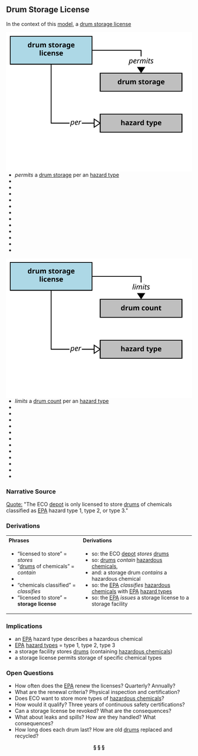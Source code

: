 ## Drum Storage License

In the context of this [model](../domain-inventory.md), a [drum storage license][drum.storage.license]

<img align="right" src="../images/drum_storage_license_permits.svg" />

<ul>
 <li><i>permits</i> a <a href="drum.storage.md">drum storage</a> per an <a href="hazard.type.md">hazard type</a></li>
 <li> </li>
 <li> </li>
 <li> </li>
 <li> </li>
 <li> </li>
 <li> </li>
 <li> </li>
 <li> </li>
 <li> </li>
 <li> </li>
 <li> </li>
 <li> </li>
</ul>


<img align="right" src="../images/drum_storage_license_limits.svg" />

<ul>
 <li><i>limits</i> a <a href="drum.count.md">drum count</a> per an <a href="hazard.type.md">hazard type</a></li>
 <li> </li>
 <li> </li>
 <li> </li>
 <li> </li>
 <li> </li>
 <li> </li>
 <li> </li>
 <li> </li>
 <li> </li>
 <li> </li>
 <li> </li>
 <li> </li>
</ul>



### Narrative Source

[Quote:][narrative]
"The ECO [depot][depot] is only licensed to store [drums][drum] of chemicals classified as [EPA][EPA] hazard type 1, type 2, or type 3."

### Derivations

<table>
<tr><th align="left"> Phrases </th><th align="left"> Derivations </th></tr>
<tr>
<td style="vertical-align:top">

* “licensed to store” = _stores_
* “[drums][drum] of chemicals” = _contain_
*
* “chemicals classified” = _classifies_
* “licensed to store” = **storage license**

</td>
<td style="vertical-align:top">

* so: the ECO [depot][depot] _stores_ [drums][drum]
* so: [drums][drum] _contain_ [hazardous chemicals][hazardous.chemical],
* and: a storage drum _contains_ a hazardous chemical
* so: the [EPA][EPA] _classifies_ [hazardous chemicals][hazardous.chemical] with [EPA][EPA] [hazard types][hazard.type]
* so: the [EPA][EPA] _issues_ a storage license to a storage facility

</td>
</tr>
</table>

### Implications

* an [EPA][EPA] hazard type describes a hazardous chemical
* [EPA][EPA] [hazard types][hazard.type] = type 1, type 2, type 3
* a storage facility stores [drums][drum] (containing [hazardous chemicals][hazardous.chemical])
* a storage license permits storage of specific chemical types

### Open Questions

* How often does the [EPA][EPA] renew the licenses? Quarterly? Annually?
* What are the renewal criteria? Physical inspection and certification?
* Does ECO want to store more types of [hazardous chemicals][hazardous.chemical]?
* How would it qualify? Three years of continuous safety certifications?
* Can a storage license be revoked? What are the consequences?
* What about leaks and spills? How are they handled? What consequences?
* How long does each drum last? How are old [drums][drum] replaced and recycled?

[narrative]: ../original-narrative.md#depot-licensing


<div align="center"><b>&sect; &sect; &sect;</b></div>

[EPA]: EPA.md
[EPAs]: EPA.md
[EPA.regulation]: EPA.regulation.md
[EPA.regulations]: EPA.regulation.md
[building.description]: building.description.md
[building.descriptions]: building.description.md
[chemical.description]: chemical.description.md
[chemical.descriptions]: chemical.description.md
[company.regulation]: company.regulation.md
[company.regulations]: company.regulation.md
[depot]: depot.md
[depots]: depot.md
[depot.building]: depot.building.md
[depot.buildings]: depot.building.md
[depot.distance.unit]: depot.distance.unit.md
[depot.distance.units]: depot.distance.unit.md
[depot.management]: depot.management.md
[depot.managements]: depot.management.md
[depot.management.system]: depot.management.system.md
[depot.management.systems]: depot.management.system.md
[depot.manager]: depot.manager.md
[depot.managers]: depot.manager.md
[depot.map]: depot.map.md
[depot.maps]: depot.map.md
[depot.monitoring]: depot.monitoring.md
[depot.monitorings]: depot.monitoring.md
[depot.volume.unit]: depot.volume.unit.md
[depot.volume.units]: depot.volume.unit.md
[depot.vulnerability]: depot.vulnerability.md
[depot.vulnerabilities]: depot.vulnerability.md
[depot.weight.unit]: depot.weight.unit.md
[depot.weight.units]: depot.weight.unit.md
[drum]: drum.md
[drums]: drum.md
[drum.collection]: drum.collection.md
[drum.collections]: drum.collection.md
[drum.delivery]: drum.delivery.md
[drum.deliveries]: drum.delivery.md
[drum.description]: drum.description.md
[drum.descriptions]: drum.description.md
[drum.identifier]: drum.identifier.md
[drum.identifiers]: drum.identifier.md
[drum.inventory]: drum.inventory.md
[drum.inventories]: drum.inventory.md
[drum.label]: drum.label.md
[drum.labels]: drum.label.md
[drum.storage]: drum.storage.md
[drum.storages]: drum.storage.md
[drum.storage.allocation]: drum.storage.allocation.md
[drum.storage.allocations]: drum.storage.allocation.md
[drum.storage.license]: drum.storage.license.md
[drum.storage.licenses]: drum.storage.license.md
[drum.storage.license.description]: drum.storage.license.description.md
[drum.storage.license.descriptions]: drum.storage.license.description.md
[hazard.type]: hazard.type.md
[hazard.types]: hazard.type.md
[hazardous.chemical]: hazardous.chemical.md
[hazardous.chemicals]: hazardous.chemical.md
[license.inventory]: license.inventory.md
[license.inventories]: license.inventory.md
[loading.bay]: loading.bay.md
[loading.bays]: loading.bay.md
[loading.bay.clerk]: loading.bay.clerk.md
[loading.bay.clerks]: loading.bay.clerk.md
[safety.violation]: safety.violation.md
[safety.violations]: safety.violation.md
[staff.building]: staff.building.md
[staff.buildings]: staff.building.md
[storage.building]: storage.building.md
[storage.buildings]: storage.building.md
[truck]: truck.md
[trucks]: truck.md

